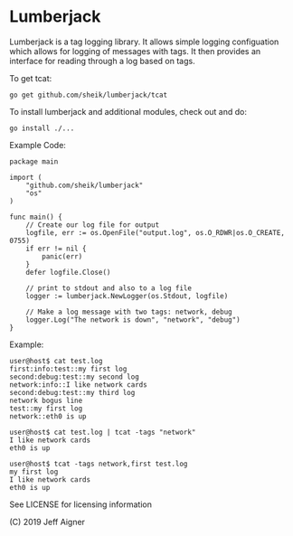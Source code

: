Lumberjack
==========
Lumberjack is a tag logging library. It allows simple logging configuation which allows
for logging of messages with tags. It then provides an interface for reading through a log
based on tags.

To get tcat:

    go get github.com/sheik/lumberjack/tcat

To install lumberjack and additional modules, check out and do:

    go install ./...
    
Example Code:
    
    package main

    import (
        "github.com/sheik/lumberjack"
        "os"
    )

    func main() {
        // Create our log file for output
        logfile, err := os.OpenFile("output.log", os.O_RDWR|os.O_CREATE, 0755)
        if err != nil {
            panic(err)
        }
        defer logfile.Close()

        // print to stdout and also to a log file
        logger := lumberjack.NewLogger(os.Stdout, logfile)

        // Make a log message with two tags: network, debug
        logger.Log("The network is down", "network", "debug")
    }

Example:

    user@host$ cat test.log 
    first:info:test::my first log
    second:debug:test::my second log
    network:info::I like network cards
    second:debug:test::my third log
    network bogus line
    test::my first log
    network::eth0 is up
    
    user@host$ cat test.log | tcat -tags "network"
    I like network cards
    eth0 is up
    
    user@host$ tcat -tags network,first test.log 
    my first log
    I like network cards
    eth0 is up



See LICENSE for licensing information

(C) 2019 Jeff Aigner
